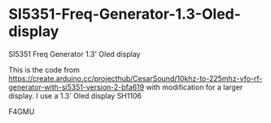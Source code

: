 # SI5351-Freq-Generator-1.3-Oled-display
SI5351 Freq Generator 1.3' Oled display


This is the code from https://create.arduino.cc/projecthub/CesarSound/10khz-to-225mhz-vfo-rf-generator-with-si5351-version-2-bfa619
with modification for a larger display.
I use a 1.3' Oled display SH1106

F4GMU
